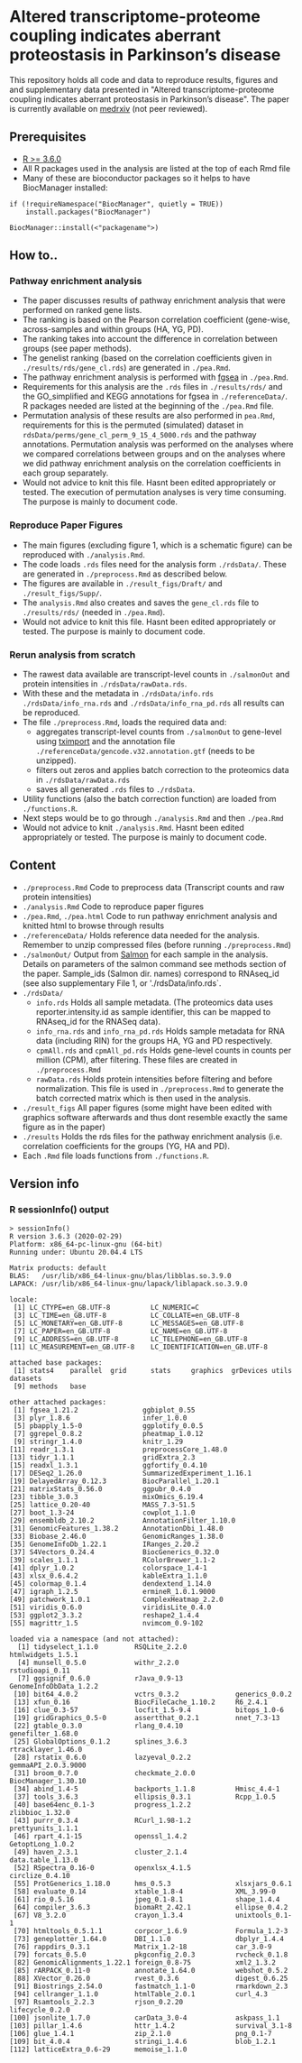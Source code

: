 # Altered transcriptome-proteome coupling indicates aberrant proteostasis in Parkinson’s disease 

This repository holds all code and data to reproduce results, figures and and supplementary data presented in "Altered transcriptome-proteome coupling indicates aberrant proteostasis in Parkinson’s disease".
The paper is currently available on [medrxiv](https://www.medrxiv.org/content/10.1101/2021.03.18.21253875v1) (not peer reviewed).


## Prerequisites

* [R >= 3.6.0](https://www.r-project.org/)
* All R packages used in the analysis are listed at the top of each Rmd file
* Many of these are bioconductor packages so it helps to have BiocManager installed:

```
if (!requireNamespace("BiocManager", quietly = TRUE))
    install.packages("BiocManager")

BiocManager::install(<"packagename">)
```

## How to..  

### Pathway enrichment analysis

* The paper discusses results of pathway enrichment analysis that were performed on ranked gene lists.
* The ranking is based on the Pearson correlation coefficient (gene-wise, across-samples and within groups (HA, YG, PD). 
* The ranking takes into account the difference in correlation between groups (see paper methods).
* The genelist ranking (based on the correlation coefficients given in `./results/rds/gene_cl.rds`) are generated in `./pea.Rmd`.
* The pathway enrichment analysis is performed with [fgsea](https://github.com/ctlab/fgsea) in `./pea.Rmd`. 
* Requirements for this analysis are the `.rds` files in `./results/rds/` and the GO_simplified and KEGG annotations for fgsea in `./referenceData/`. R packages needed are listed at the beginning of the `./pea.Rmd` file.  
* Permutation analysis of these results are also performed in `pea.Rmd`, requirements for this is the permuted (simulated) dataset in `rdsData/perms/gene_cl_perm_9_15_4_5000.rds` and the pathway annotations. Permutation analysis was performed on the analyses where we compared correlations between groups and on the analyses where we did pathway enrichment analysis on the correlation coefficients in each group separately.   
* Would not advice to knit this file. Hasnt been edited appropriately or tested. The execution of permutation analyses is very time consuming. The purpose is mainly to document code.

### Reproduce Paper Figures

* The main figures (excluding figure 1, which is a schematic figure) can be reproduced with `./analysis.Rmd`.
* The code loads `.rds` files need for the analysis form `./rdsData/`. These are generated in `./preprocess.Rmd` as described below.
* The figures are available in `./result_figs/Draft/` and `./result_figs/Supp/`.
* The `analysis.Rmd` also creates and saves the `gene_cl.rds` file to `./results/rds/` (needed in `./pea.Rmd`).
* Would not advice to knit this file. Hasnt been edited appropriately or tested. The purpose is mainly to document code.

### Rerun analysis from scratch

* The rawest data available are transcript-level counts in `./salmonOut` and protein intensities in `./rdsData/rawData.rds`.
* With these and the metadata in `./rdsData/info.rds` `./rdsData/info_rna.rds` and `./rdsData/info_rna_pd.rds` all results can be reproduced.
* The file `./preprocess.Rmd`, loads the required data and:
  * aggregates transcript-level counts from `./salmonOut` to gene-level using [tximport](https://bioconductor.org/packages/release/bioc/html/tximport.html) and the annotation file `./referenceData/gencode.v32.annotation.gtf` (needs to be unzipped).
  * filters out zeros and applies batch correction to the proteomics data in `./rdsData/rawData.rds`
  * saves all generated `.rds` files to `./rdsData`.
* Utility functions (also the batch correction function) are loaded from `./functions.R`.
* Next steps would be to go through `./analysis.Rmd` and then `./pea.Rmd`
* Would not advice to knit `./analysis.Rmd`. Hasnt been edited appropriately or tested. The purpose is mainly to document code.

## Content

* `./preprocess.Rmd` Code to preprocess data (Transcript counts and raw protein intensities)
* `./analysis.Rmd` Code to reproduce paper figures 
* `./pea.Rmd`, `./pea.html` Code to run pathway enrichment analysis and knitted html to browse through results
* `./referenceData/` Holds reference data needed for the analysis. Remember to unzip compressed files (before running `./preprocess.Rmd`)
* `./salmonOut/` Output from [Salmon](https://salmon.readthedocs.io/en/latest/salmon.html) for each sample in the analysis. Details on parameters of the salmon command see methods section of the paper. Sample_ids (Salmon dir. names) correspond to RNAseq_id (see also supplementary File 1, or './rdsData/info.rds`.
* `./rdsData/` 
  * `info.rds` Holds all sample metadata. (The proteomics data uses reporter.intensity.id as sample identifier, this can be mapped to RNAseq_id for the RNASeq data).
  * `info_rna.rds` and `info_rna_pd.rds` Holds sample metadata for RNA data (including RIN) for the groups HA, YG and PD respectively. 
  * `cpmAll.rds` and `cpmAll_pd.rds` Holds gene-level counts in counts per million (CPM), after filtering. These files are created in `./preprocess.Rmd`
  * `rawData.rds` Holds protein intensities before filtering and before normalization. This file is used in `./preprocess.Rmd` to generate the batch corrected matrix which is then used in the analysis.
* `./result_figs` All paper figures (some might have been edited with graphics software afterwards and thus dont resemble exactly the same figure as in the paper)
* `./results` Holds the rds files for the pathway enrichment analysis (i.e. correlation coefficients for the groups (YG, HA and PD).
* Each `.Rmd` file loads functions from `./functions.R`. 

## Version info 

### R sessionInfo() output  

```
> sessionInfo()
R version 3.6.3 (2020-02-29)
Platform: x86_64-pc-linux-gnu (64-bit)
Running under: Ubuntu 20.04.4 LTS

Matrix products: default
BLAS:   /usr/lib/x86_64-linux-gnu/blas/libblas.so.3.9.0
LAPACK: /usr/lib/x86_64-linux-gnu/lapack/liblapack.so.3.9.0

locale:
 [1] LC_CTYPE=en_GB.UTF-8          LC_NUMERIC=C
 [3] LC_TIME=en_GB.UTF-8           LC_COLLATE=en_GB.UTF-8
 [5] LC_MONETARY=en_GB.UTF-8       LC_MESSAGES=en_GB.UTF-8
 [7] LC_PAPER=en_GB.UTF-8          LC_NAME=en_GB.UTF-8
 [9] LC_ADDRESS=en_GB.UTF-8        LC_TELEPHONE=en_GB.UTF-8
[11] LC_MEASUREMENT=en_GB.UTF-8    LC_IDENTIFICATION=en_GB.UTF-8

attached base packages:
 [1] stats4    parallel  grid      stats     graphics  grDevices utils     datasets
 [9] methods   base

other attached packages:
 [1] fgsea_1.21.2                ggbiplot_0.55
 [3] plyr_1.8.6                  infer_1.0.0
 [5] pbapply_1.5-0               ggplotify_0.0.5
 [7] ggrepel_0.8.2               pheatmap_1.0.12
 [9] stringr_1.4.0               knitr_1.29
[11] readr_1.3.1                 preprocessCore_1.48.0
[13] tidyr_1.1.1                 gridExtra_2.3
[15] readxl_1.3.1                ggfortify_0.4.10
[17] DESeq2_1.26.0               SummarizedExperiment_1.16.1
[19] DelayedArray_0.12.3         BiocParallel_1.20.1
[21] matrixStats_0.56.0          ggpubr_0.4.0
[23] tibble_3.0.3                mixOmics_6.19.4
[25] lattice_0.20-40             MASS_7.3-51.5
[27] boot_1.3-24                 cowplot_1.1.0
[29] ensembldb_2.10.2            AnnotationFilter_1.10.0
[31] GenomicFeatures_1.38.2      AnnotationDbi_1.48.0
[33] Biobase_2.46.0              GenomicRanges_1.38.0
[35] GenomeInfoDb_1.22.1         IRanges_2.20.2
[37] S4Vectors_0.24.4            BiocGenerics_0.32.0
[39] scales_1.1.1                RColorBrewer_1.1-2
[41] dplyr_1.0.2                 colorspace_1.4-1
[43] xlsx_0.6.4.2                kableExtra_1.1.0
[45] colormap_0.1.4              dendextend_1.14.0
[47] igraph_1.2.5                ermineR_1.0.1.9000
[49] patchwork_1.0.1             ComplexHeatmap_2.2.0
[51] viridis_0.6.0               viridisLite_0.4.0
[53] ggplot2_3.3.2               reshape2_1.4.4
[55] magrittr_1.5                nvimcom_0.9-102

loaded via a namespace (and not attached):
  [1] tidyselect_1.1.0         RSQLite_2.2.0            htmlwidgets_1.5.1
  [4] munsell_0.5.0            withr_2.2.0              rstudioapi_0.11
  [7] ggsignif_0.6.0           rJava_0.9-13             GenomeInfoDbData_1.2.2
 [10] bit64_4.0.2              vctrs_0.3.2              generics_0.0.2
 [13] xfun_0.16                BiocFileCache_1.10.2     R6_2.4.1
 [16] clue_0.3-57              locfit_1.5-9.4           bitops_1.0-6
 [19] gridGraphics_0.5-0       assertthat_0.2.1         nnet_7.3-13
 [22] gtable_0.3.0             rlang_0.4.10             genefilter_1.68.0
 [25] GlobalOptions_0.1.2      splines_3.6.3            rtracklayer_1.46.0
 [28] rstatix_0.6.0            lazyeval_0.2.2           gemmaAPI_2.0.3.9000
 [31] broom_0.7.0              checkmate_2.0.0          BiocManager_1.30.10
 [34] abind_1.4-5              backports_1.1.8          Hmisc_4.4-1
 [37] tools_3.6.3              ellipsis_0.3.1           Rcpp_1.0.5
 [40] base64enc_0.1-3          progress_1.2.2           zlibbioc_1.32.0
 [43] purrr_0.3.4              RCurl_1.98-1.2           prettyunits_1.1.1
 [46] rpart_4.1-15             openssl_1.4.2            GetoptLong_1.0.2
 [49] haven_2.3.1              cluster_2.1.4            data.table_1.13.0
 [52] RSpectra_0.16-0          openxlsx_4.1.5           circlize_0.4.10
 [55] ProtGenerics_1.18.0      hms_0.5.3                xlsxjars_0.6.1
 [58] evaluate_0.14            xtable_1.8-4             XML_3.99-0
 [61] rio_0.5.16               jpeg_0.1-8.1             shape_1.4.4
 [64] compiler_3.6.3           biomaRt_2.42.1           ellipse_0.4.2
 [67] V8_3.2.0                 crayon_1.3.4             unixtools_0.1-1
 [70] htmltools_0.5.1.1        corpcor_1.6.9            Formula_1.2-3
 [73] geneplotter_1.64.0       DBI_1.1.0                dbplyr_1.4.4
 [76] rappdirs_0.3.1           Matrix_1.2-18            car_3.0-9
 [79] forcats_0.5.0            pkgconfig_2.0.3          rvcheck_0.1.8
 [82] GenomicAlignments_1.22.1 foreign_0.8-75           xml2_1.3.2
 [85] rARPACK_0.11-0           annotate_1.64.0          webshot_0.5.2
 [88] XVector_0.26.0           rvest_0.3.6              digest_0.6.25
 [91] Biostrings_2.54.0        fastmatch_1.1-0          rmarkdown_2.3
 [94] cellranger_1.1.0         htmlTable_2.0.1          curl_4.3
 [97] Rsamtools_2.2.3          rjson_0.2.20             lifecycle_0.2.0
[100] jsonlite_1.7.0           carData_3.0-4            askpass_1.1
[103] pillar_1.4.6             httr_1.4.2               survival_3.1-8
[106] glue_1.4.1               zip_2.1.0                png_0.1-7
[109] bit_4.0.4                stringi_1.4.6            blob_1.2.1
[112] latticeExtra_0.6-29      memoise_1.1.0
```
 
